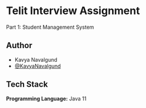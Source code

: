
# Telit Interview Assignment

Part 1: Student Management System


## Author
- Kavya Navalgund
- [@KavyaNavalgund](https://github.com/kavyapn)


## Tech Stack

**Programming Language:** Java 11



